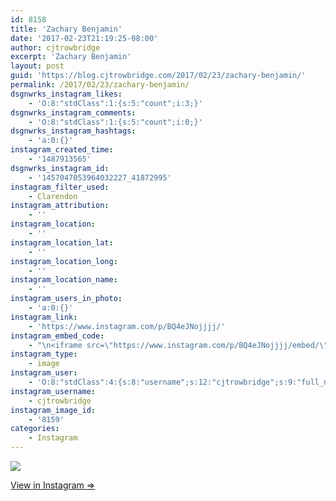 ```yaml
---
id: 8158
title: 'Zachary Benjamin'
date: '2017-02-23T21:19:25-08:00'
author: cjtrowbridge
excerpt: 'Zachary Benjamin'
layout: post
guid: 'https://blog.cjtrowbridge.com/2017/02/23/zachary-benjamin/'
permalink: /2017/02/23/zachary-benjamin/
dsgnwrks_instagram_likes:
    - 'O:8:"stdClass":1:{s:5:"count";i:3;}'
dsgnwrks_instagram_comments:
    - 'O:8:"stdClass":1:{s:5:"count";i:0;}'
dsgnwrks_instagram_hashtags:
    - 'a:0:{}'
instagram_created_time:
    - '1487913565'
dsgnwrks_instagram_id:
    - '1457047053964032227_41872995'
instagram_filter_used:
    - Clarendon
instagram_attribution:
    - ''
instagram_location:
    - ''
instagram_location_lat:
    - ''
instagram_location_long:
    - ''
instagram_location_name:
    - ''
instagram_users_in_photo:
    - 'a:0:{}'
instagram_link:
    - 'https://www.instagram.com/p/BQ4eJNojjjj/'
instagram_embed_code:
    - "\n<iframe src=\"https://www.instagram.com/p/BQ4eJNojjjj/embed/\" width=\"612\" height=\"710\" frameborder=\"0\" scrolling=\"no\" allowtransparency=\"true\" class=\"insta-image-embed\"></iframe>\n"
instagram_type:
    - image
instagram_user:
    - 'O:8:"stdClass":4:{s:8:"username";s:12:"cjtrowbridge";s:9:"full_name";s:13:"CJ Trowbridge";s:2:"id";s:8:"41872995";s:15:"profile_picture";s:96:"https://scontent.cdninstagram.com/t51.2885-19/s150x150/13724650_1188772791164794_142557231_a.jpg";}'
instagram_username:
    - cjtrowbridge
instagram_image_id:
    - '8159'
categories:
    - Instagram
---
```


[![](https://blog.cjtrowbridge.com/wp-content/uploads/2017/02/1487913565-1-1.jpg)](https://www.instagram.com/p/BQ4eJNojjjj/)

[View in Instagram ⇒](https://www.instagram.com/p/BQ4eJNojjjj/)